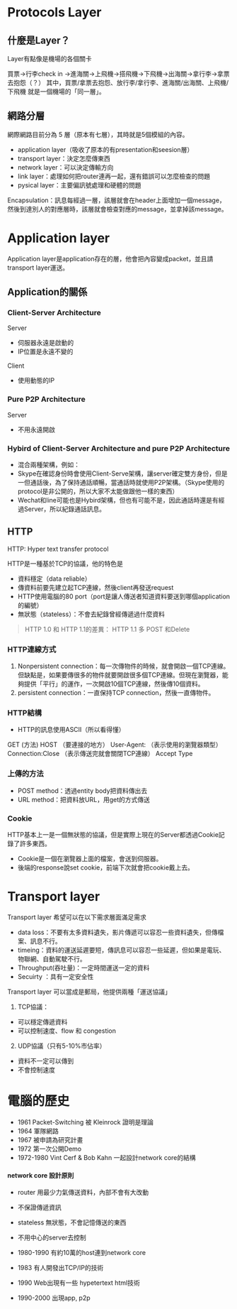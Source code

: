 
# Protocols Layer

## 什麼是Layer？

Layer有點像是機場的各個關卡

買票->行李check in ->進海關->上飛機->搭飛機->下飛機->出海關->拿行李->拿票去抱怨（？）
其中，買票/拿票去抱怨、放行李/拿行李、進海關/出海關、上飛機/下飛機 就是一個機場的「同一層」。

## 網路分層

網際網路目前分為 5 層（原本有七層），其時就是5個模組的內容。

- application layer（吸收了原本的有presentation和seesion層）
- transport layer：決定怎麼傳東西
- network layer：可以決定傳輸方向
- link layer：處理如何把router連再一起，還有錯誤可以怎麼檢查的問題
- pysical layer：主要偏訊號處理和硬體的問題

Encapsulation：訊息每經過一層，該層就會在header上面增加一個message，然後到達別人的對應層時，該層就會檢查對應的message，並拿掉該message。

# Application layer

 Application layer是application存在的層，他會把內容變成packet，並且請transport layer運送。

## Application的關係

### Client-Server Architecture

Server
- 伺服器永遠是啟動的
- IP位置是永遠不變的

Client
- 使用動態的IP

### Pure P2P Architecture

Server
- 不用永遠開啟

### Hybird of Client-Server Architecture and pure P2P Architecture

- 混合兩種架構，例如：
- Skype在確認身份時會使用Client-Serve架構，讓server確定雙方身份，但是一但通話後，為了保持通話順暢，當通話時就使用P2P架構。（Skype使用的protocol是非公開的，所以大家不太能做跟他一樣的東西）
- Wechat和line可能也是Hybird架構，但也有可能不是，因此通話時還是有經過Server，所以紀錄通話訊息。

## HTTP 

HTTP: Hyper text transfer protocol 

HTTP是一種基於TCP的協議，他的特色是

- 資料穩定（data reliable）
- 傳資料前要先建立起TCP連線，然後client再發送request
- HTTP使用電腦的80 port（port是讓人傳送者知道資料要送到哪個application的編號）
- 無狀態（stateless）：不會去紀錄曾經傳遞過什麼資料

>HTTP 1.0 和 HTTP 1.1的差異： HTTP 1.1 多 POST 和Delete

### HTTP連線方式 

1. Nonpersistent connection：每一次傳物件的時候，就會開啟一個TCP連線。但缺點是，如果要傳很多的物件就要開啟很多個TCP連線。但現在瀏覽器，能夠提供「平行」的運作，一次開啟10個TCP連線，然後傳10個資料。
2. persistent connection：一直保持TCP connection，然後一直傳物件。

### HTTP結構

- HTTP的訊息使用ASCII（所以看得懂）

GET   (方法)
HOST （要連接的地方）
User-Agent:  （表示使用的瀏覽器類型）
Connection:Close （表示傳送完就會關閉TCP連線）
Accept Type 

### 上傳的方法

- POST method：透過entity body把資料傳出去
- URL method：把資料放URL，用get的方式傳送

### Cookie

HTTP基本上一是一個無狀態的協議，但是實際上現在的Server都透過Cookie記錄了許多東西。
- Cookie是一個在瀏覽器上面的檔案，會送到伺服器。
- 後端的response說set cookie，前端下次就會把cookie戴上去。

# Transport layer

Transport layer 希望可以在以下需求層面滿足需求

- data loss：不要有太多資料遺失，影片傳遞可以容忍一些資料遺失，但傳檔案、訊息不行。
- timeing：資料的運送延遲要短，傳訊息可以容忍一些延遲，但如果是電玩、物聯網、自動駕駛不行。
- Throughput(吞吐量)：一定時間運送一定的資料
- Secuirty ：具有一定安全性

Transport layer 可以當成是郵局，他提供兩種「運送協議」

 1. TCP協議：
  - 可以穩定傳遞資料
  - 可以控制速度、flow 和 congestion

 2. UDP協議（只有5-10%市佔率）
  - 資料不一定可以傳到
  - 不會控制速度



# 電腦的歷史

- 1961 Packet-Switching 被 Kleinrock 證明是理論
- 1964 軍隊網路
- 1967 被申請為研究計畫
- 1972 第一次公開Demo
- 1972-1980 Vint Cerf & Bob Kahn 一起設計network core的結構

#### network core 設計原則
- router 用最少力氣傳送資料，內部不會有大改動
- 不保證傳遞資訊
- stateless 無狀態，不會記憶傳送的東西
- 不用中心的server去控制

- 1980-1990 有約10萬的host連到network core
- 1983 有人開發出TCP/IP的技術
- 1990 Web出現有一些 hypetertext html技術
- 1990-2000 出現app, p2p